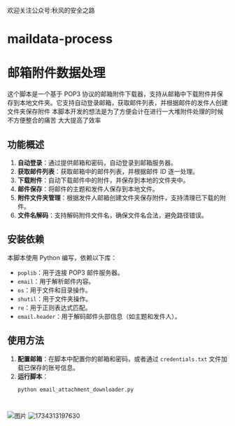 欢迎关注公众号:秋风的安全之路
# maildata-process
# 邮箱附件数据处理

这个脚本是一个基于 POP3 协议的邮箱附件下载器，支持从邮箱中下载附件并保存到本地文件夹。它支持自动登录邮箱，获取邮件列表，并根据邮件的发件人创建文件夹保存附件
本脚本开发的想法是为了方便会计在进行一大堆附件处理的时候不方便整合的痛苦 大大提高了效率

## 功能概述

1. **自动登录**：通过提供邮箱和密码，自动登录到邮箱服务器。
2. **获取邮件列表**：获取邮箱中的邮件列表，并根据邮件 ID 逐一处理。
3. **下载附件**：自动下载邮件中的附件，并保存到本地的文件夹中。
4. **邮件保存**：将邮件的主题和发件人保存到本地文件。
5. **附件文件夹管理**：根据发件人邮箱创建文件夹保存附件，支持清理已下载的附件。
6. **文件名解码**：支持解码附件文件名，确保文件名合法，避免路径错误。

## 安装依赖

本脚本使用 Python 编写，依赖以下库：

- `poplib`：用于连接 POP3 邮件服务器。
- `email`：用于解析邮件内容。
- `os`：用于文件和目录操作。
- `shutil`：用于文件夹操作。
- `re`：用于正则表达式匹配。
- `email.header`：用于解码邮件头部信息（如主题和发件人）。

## 使用方法

1. **配置邮箱**：在脚本中配置你的邮箱和密码，或者通过 `credentials.txt` 文件加载已保存的账号信息。
2. **运行脚本**：
   ```bash
   python email_attachment_downloader.py




![图片](https://github.com/user-attachments/assets/c8fb1f03-74db-41fd-8b2f-c2b00b402263)
![1734313197630](https://github.com/user-attachments/assets/a5766684-0e84-4f5a-8a7f-1da0679a6930)

